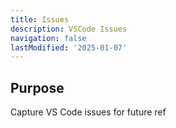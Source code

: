 ```yaml
---
title: Issues
description: VSCode Issues
navigation: false
lastModified: '2025-01-07'
---
```



## Purpose

Capture VS Code issues for future ref
